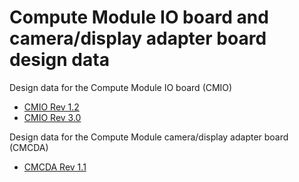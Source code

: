 # Compute Module IO board and camera/display adapter board design data

Design data for the Compute Module IO board (CMIO)

* [CMIO Rev 1.2](designdata/rpi_DSGN_CMIO_1p2.zip)
* [CMIO Rev 3.0](designdata/rpi_DSGN_CMIO_3p0.zip)

Design data for the Compute Module camera/display adapter board (CMCDA)

* [CMCDA Rev 1.1](designdata/rpi_DSGN_CMCDA_1p1.zip)
